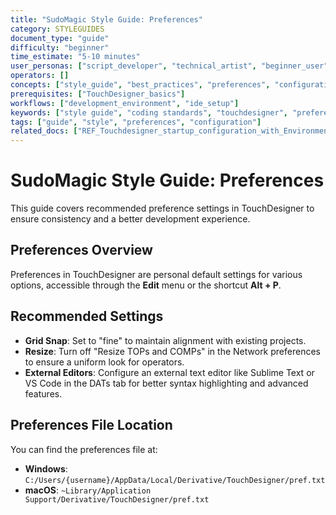 ```yaml
---
title: "SudoMagic Style Guide: Preferences"
category: STYLEGUIDES
document_type: "guide"
difficulty: "beginner"
time_estimate: "5-10 minutes"
user_personas: ["script_developer", "technical_artist", "beginner_user"]
operators: []
concepts: ["style_guide", "best_practices", "preferences", "configuration"]
prerequisites: ["TouchDesigner_basics"]
workflows: ["development_environment", "ide_setup"]
keywords: ["style guide", "coding standards", "touchdesigner", "preferences", "configuration", "grid snap", "external editor"]
tags: ["guide", "style", "preferences", "configuration"]
related_docs: ["REF_Touchdesigner_startup_configuration_with_Environmental_Variables"]
---
```


# SudoMagic Style Guide: Preferences

This guide covers recommended preference settings in TouchDesigner to ensure consistency and a better development experience.

## Preferences Overview

Preferences in TouchDesigner are personal default settings for various options, accessible through the **Edit** menu or the shortcut **Alt + P**.

## Recommended Settings

*   **Grid Snap**: Set to "fine" to maintain alignment with existing projects.
*   **Resize**: Turn off "Resize TOPs and COMPs" in the Network preferences to ensure a uniform look for operators.
*   **External Editors**: Configure an external text editor like Sublime Text or VS Code in the DATs tab for better syntax highlighting and advanced features.

## Preferences File Location

You can find the preferences file at:
*   **Windows**: `C:/Users/{username}/AppData/Local/Derivative/TouchDesigner/pref.txt`
*   **macOS**: `~Library/Application Support/Derivative/TouchDesigner/pref.txt`
